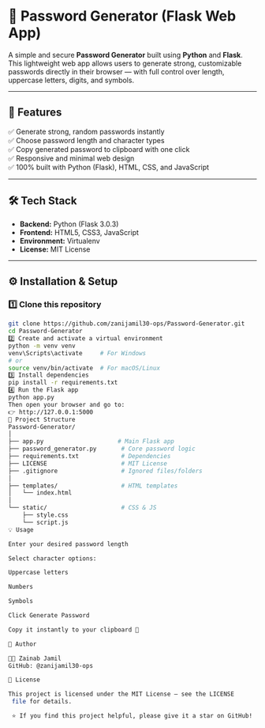 # 🔐 Password Generator (Flask Web App)

A simple and secure **Password Generator** built using **Python** and **Flask**.  
This lightweight web app allows users to generate strong, customizable passwords directly in their browser — with full control over length, uppercase letters, digits, and symbols.

---

## 🚀 Features

✅ Generate strong, random passwords instantly  
✅ Choose password length and character types  
✅ Copy generated password to clipboard with one click  
✅ Responsive and minimal web design  
✅ 100% built with Python (Flask), HTML, CSS, and JavaScript  

---

## 🛠️ Tech Stack

- **Backend:** Python (Flask 3.0.3)
- **Frontend:** HTML5, CSS3, JavaScript  
- **Environment:** Virtualenv  
- **License:** MIT License  

---

## ⚙️ Installation & Setup

### 1️⃣ Clone this repository
```bash
git clone https://github.com/zanijamil30-ops/Password-Generator.git
cd Password-Generator
2️⃣ Create and activate a virtual environment
python -m venv venv
venv\Scripts\activate     # For Windows
# or
source venv/bin/activate  # For macOS/Linux
3️⃣ Install dependencies
pip install -r requirements.txt
4️⃣ Run the Flask app
python app.py
Then open your browser and go to:
👉 http://127.0.0.1:5000
📁 Project Structure
Password-Generator/
│
├── app.py                     # Main Flask app
├── password_generator.py       # Core password logic
├── requirements.txt            # Dependencies
├── LICENSE                     # MIT License
├── .gitignore                  # Ignored files/folders
│
├── templates/                  # HTML templates
│   └── index.html
│
└── static/                     # CSS & JS
    ├── style.css
    └── script.js
💡 Usage

Enter your desired password length

Select character options:

Uppercase letters

Numbers

Symbols

Click Generate Password

Copy it instantly to your clipboard 🔑

🧠 Author

👩‍💻 Zainab Jamil
GitHub: @zanijamil30-ops

📄 License

This project is licensed under the MIT License — see the LICENSE
 file for details.

 ⭐ If you find this project helpful, please give it a star on GitHub!
